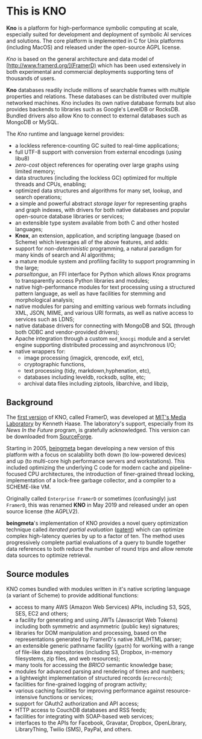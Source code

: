 # This is KNO

**Kno** is a platform for high-performance symbolic computing at
scale, especially suited for development and deployment of symbolic AI
services and solutions. The core platform is implemented in C for Unix
platforms (including MacOS) and released under the open-source AGPL
license.

*Kno* is based on the general architecture and data model of
[http://www.framerd.org/](FramerD) which has been used extensively in
both experimental and commercial deployments supporting tens of
thousands of users.

**Kno** databases readily include millions of searchable frames with
multiple properties and relations.  These databases can be distributed
over multiple networked machines. Kno includes its own native database
formats but also provides backends to libraries such as Google's
LevelDB or RocksDB. Bundled drivers also allow Kno to connect to
external databases such as MongoDB or MySQL.

The *Kno* runtime and language kernel provides:
  * a lockless reference-counting GC suited to real-time applications;
  * full UTF-8 support with conversion from external encodings (using libu8)
  * *zero-cost* object references for operating over large graphs
    using limited memory;
  * data structures (including the lockless GC) optimized for
    multiple threads and CPUs, enabling;
  * optimized data structures and algorithms for many set, lookup, and
    search operations;
  * a simple and powerful abstract *storage layer* for representing
    graphs and graph indexes, with drivers for both native databases
	and popular open-source database libraries or services;
  * an extensible type system available from both C and other hosted
    languages;
  * **Knox**, an extension, application, and scripting language (based
    on Scheme) which leverages all of the above features, and adds:
  * support for *non-deterministic* programming, a natural paradigm
    for many kinds of search and AI algorithms;
  * a mature module system and profiling facility to support
    programming in the large;
  * *parseltongue*, an FFI interface for Python which allows Knox
    programs to transparently access Python libraries and modules;
  * native high-performance modules for text processing using a
    structured pattern language, as well as have facilities for
    stemming and morphological analysis;
  * native modules for parsing and emitting various web formats
    including XML, JSON, MIME, and various URI formats, as well as
	native access to services such as LDNS;
  * native database drivers for connecting with MongoDB and SQL
    (through both ODBC and vendor-provided drivers);
  * Apache integration through a custom `mod_knocgi` module and a
    servlet engine supporting distributed processing and asynchronous
    I/O;
  * native wrappers for:
    * image processing (imagick, qrencode, exif, etc),
	* cryptographic functions,
    * text processing (tidy, markdown,hyphenation, etc),
    * databases including leveldb, rocksdb, sqlite, etc;
    * archival data files including ziptools, libarchive, and libzip,

## Background

The [first version](https://www.beingmeta.com/pubs/FramerD.pdf) of
KNO, called FramerD, was developed at
[MIT's Media Laboratory](www.media.mit.edu) by Kenneth Haase. The
laboratory's support, especially from its *News In the Future*
program, is gratefully acknowledged. This version can be downloaded
from [SourceForge](https://sourceforge.net/projects/framerd/).

Starting in 2005, [beingmeta](https://www.beingmeta.com/) began
developing a new version of this platform with a focus on scalability
both down (to low-powered devices) and up (to multi-core high
performance servers and workstations). This included optimizing the
underlying C code for modern cache and pipeline-focused CPU
architectures, the introduction of finer-grained thread locking,
implementation of a lock-free garbage collector, and a compiler to a
SCHEME-like VM.

Originally called `Enterprise FramerD` or sometimes (confusingly) just
`FramerD`, this was renamed **KNO** in May 2019 and released under an
open source license (the AGPLV2).

**beingmeta**'s implementation of KNO provides a novel query
  optimization technique called *iterated partial evaluation*
  ([patent](https://www.beingmeta.com/pubs/ipeval_patent.pdf)) which
  can optimize complex high-latency queries by up to a factor of
  ten. The method uses progressively complete partial evaluations of a
  query to bundle together data references to both reduce the number
  of round trips and allow remote data sources to optimize retrieval.

## Source modules

KNO comes bundled with modules written in it's native scripting
language (a variant of Scheme) to provide additional functions:

* access to many AWS (Amazon Web Services) APIs, including S3, SQS,
  SES, EC2 and others;
* a facility for generating and using JWTs (Javascript Web Tokens)
  including both symmetric and asymmetric (public key) signatures;
* libraries for DOM manipulation and processing, based on the
  representations generated by FramerD's native XML/HTML parser;
* an extensible generic pathname facility (`gpath`) for working with a
  range of file-like data repositories (including S3, Dropbox,
  in-memory filesystems, zip files, and web resources);
* many tools for accessing the *BRICO* semantic knowledge base;
* modules for advanced parsing and rendering of times and numbers;
* a lightweight implementation of structured records (`ezrecords`);
* facilities for fine-grained logging of program activity;
* various caching facilities for improving performance against
  resource-intensive functions or services;
* support for OAuth2 authorization and API access;
* HTTP access to CouchDB databases and RSS feeds;
* facilities for integrating with SOAP-based web services;
* interfaces to the APIs for Facebook, Gravatar, Dropbox, OpenLibrary,
  LibraryThing, Twilio (SMS), PayPal, and others.
